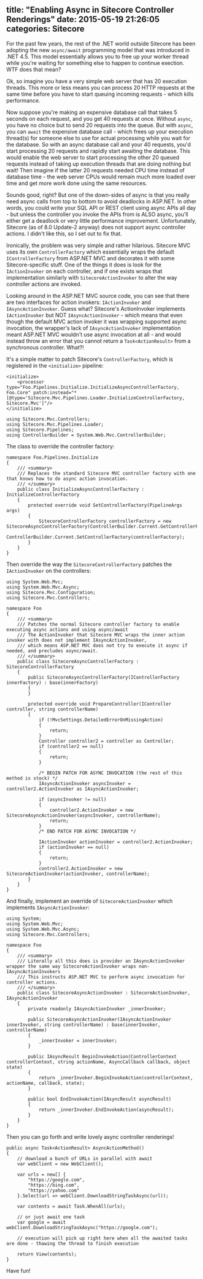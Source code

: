 title: "Enabling Async in Sitecore Controller Renderings"
date: 2015-05-19 21:26:05
categories: Sitecore
---

For the past few years, the rest of the .NET world outside Sitecore has been adopting the new `async/await` programming model that was introduced in .NET 4.5. This model essentially allows you to free up your worker thread while you're waiting for something else to happen to continue exection. WTF does that mean?

Ok, so imagine you have a very simple web server that has 20 execution threads. This more or less means you can process 20 HTTP requests at the same time before you have to start queuing incoming requests - which kills performance.

Now suppose you're making an expensive database call that takes 5 seconds on each request, and you get 40 requests at once. Without `async`, you have no choice but to send 20 requests into the queue. But with `async`, you can `await` the expensive database call - which frees up your execution thread(s) for someone else to use for actual processing while you wait for the database. So with an async database call and your 40 requests, you'd start processing 20 requests and rapidly start awaiting the database. This would enable the web server to start processing the other 20 queued requests instead of taking up execution threads that are doing nothing but wait! Then imagine if the latter 20 requests needed CPU time instead of database time - the web server CPUs would remain much more loaded over time and get more work done using the same resources.

Sounds good, right? But one of the down-sides of async is that you really need async calls from top to bottom to avoid deadlocks in ASP.NET. In other words, you could write your SQL API or REST client using async APIs all day - but unless the controller you invoke the APIs from is ALSO async, you'll either get a deadlock or very little performance improvement. Unfortunately, Sitecore (as of 8.0 Update-2 anyway) does not support async controller actions. I didn't like this, so I set out to fix that.

Ironically, the problem was very simple and rather hilarious. Sitecore MVC uses its own `ControllerFactory` which essentially wraps the default `IControllerFactory` from ASP.NET MVC and decorates it with some Sitecore-specific stuff. One of the things it does is look for the `IActionInvoker` on each controller, and if one exists wraps that implementation similarly with `SitecoreActionInvoker` to alter the way controller actions are invoked.

Looking around in the ASP.NET MVC source code, you can see that there are two interfaces for action invokers: `IActionInvoker` and `IAsyncActionInvoker`. Guess what? Sitecore's ActionInvoker implements `IActionInvoker` but NOT `IAsyncActionInvoker` - which means that even though the default MVC action invoker it was wrapping supported async invocation, the wrapper's lack of `IAsyncActionInvoker` implementation meant ASP.NET MVC wouldn't use async invocation at all - and would instead throw an error that you cannot return a `Task<ActionResult>` from a synchronous controller. What?!

It's a simple matter to patch Sitecore's `ControllerFactory`, which is registered in the `<initialize>` pipeline:

	<initialize>
		<processor type="Foo.Pipelines.Initialize.InitializeAsyncControllerFactory, Foo.Core" patch:instead="*[@type='Sitecore.Mvc.Pipelines.Loader.InitializeControllerFactory, Sitecore.Mvc']"/>
	</initialize>

	using Sitecore.Mvc.Controllers;
	using Sitecore.Mvc.Pipelines.Loader;
	using Sitecore.Pipelines;
	using ControllerBuilder = System.Web.Mvc.ControllerBuilder;

The class to override the controller factory:

	namespace Foo.Pipelines.Initialize
	{
		/// <summary>
		/// Replaces the standard Sitecore MVC controller factory with one that knows how to do async action invocation.
		/// </summary>
		public class InitializeAsyncControllerFactory : InitializeControllerFactory
		{
			protected override void SetControllerFactory(PipelineArgs args)
			{
				SitecoreControllerFactory controllerFactory = new SitecoreAsyncControllerFactory(ControllerBuilder.Current.GetControllerFactory());
				ControllerBuilder.Current.SetControllerFactory(controllerFactory);
			}
		}
	}

Then override the way the `SitecoreControllerFactory` patches the `IActionInvoker` on the controllers:

	using System.Web.Mvc;
	using System.Web.Mvc.Async;
	using Sitecore.Mvc.Configuration;
	using Sitecore.Mvc.Controllers;

	namespace Foo
	{
		/// <summary>
		/// Patches the normal Sitecore controller factory to enable executing async actions and using async/await
		/// The ActionInvoker that Sitecore MVC wraps the inner action invoker with does not implement IAsyncActionInvoker,
		/// which means ASP.NET MVC does not try to execute it async if needed, and precludes async/await.
		/// </summary>
		public class SitecoreAsyncControllerFactory : SitecoreControllerFactory
		{
			public SitecoreAsyncControllerFactory(IControllerFactory innerFactory) : base(innerFactory)
			{
			}

			protected override void PrepareController(IController controller, string controllerName)
			{
				if (!MvcSettings.DetailedErrorOnMissingAction)
				{
					return;
				}
				Controller controller2 = controller as Controller;
				if (controller2 == null)
				{
					return;
				}

				/* BEGIN PATCH FOR ASYNC INVOCATION (the rest of this method is stock) */
				IAsyncActionInvoker asyncInvoker = controller2.ActionInvoker as IAsyncActionInvoker;

				if (asyncInvoker != null)
				{
					controller2.ActionInvoker = new SitecoreAsyncActionInvoker(asyncInvoker, controllerName);
					return;
				}
				/* END PATCH FOR ASYNC INVOCATION */

				IActionInvoker actionInvoker = controller2.ActionInvoker;
				if (actionInvoker == null)
				{
					return;
				}
				controller2.ActionInvoker = new SitecoreActionInvoker(actionInvoker, controllerName);
			}
		}
	}

And finally, implement an override of `SitecoreActionInvoker` which implements `IAsyncActionInvoker`:

	using System;
	using System.Web.Mvc;
	using System.Web.Mvc.Async;
	using Sitecore.Mvc.Controllers;

	namespace Foo
	{
		/// <summary>
		/// Literally all this does is provider an IAsyncActionInvoker wrapper the same way SitecoreActionInvoker wraps non-IAsyncActionInvokers
		/// This instructs ASP.NET MVC to perform async invocation for controller actions.
		/// </summary>
		public class SitecoreAsyncActionInvoker : SitecoreActionInvoker, IAsyncActionInvoker
		{
			private readonly IAsyncActionInvoker _innerInvoker;

			public SitecoreAsyncActionInvoker(IAsyncActionInvoker innerInvoker, string controllerName) : base(innerInvoker, controllerName)
			{
				_innerInvoker = innerInvoker;
			}

			public IAsyncResult BeginInvokeAction(ControllerContext controllerContext, string actionName, AsyncCallback callback, object state)
			{
				return _innerInvoker.BeginInvokeAction(controllerContext, actionName, callback, state);
			}

			public bool EndInvokeAction(IAsyncResult asyncResult)
			{
				return _innerInvoker.EndInvokeAction(asyncResult);
			}
		}
	}

Then you can go forth and write lovely async controller renderings!

	public async Task<ActionResult> AsyncActionMethod()
	{
		// download a bunch of URLs in parallel with await
		var webClient = new WebClient();

		var urls = new[] {
			"https://google.com",
			"https://bing.com",
			"https://yahoo.com"
		}.Select(url => webClient.DownloadStringTaskAsync(url));

		var contents = await Task.WhenAll(urls);

		// or just await one task
		var google = await webClient.DownloadStringTaskAsync("https://google.com");

		// execution will pick up right here when all the awaited tasks are done - thawing the thread to finish execution

		return View(contents);
	}

Have fun!